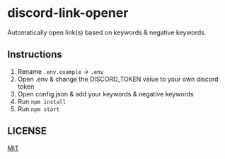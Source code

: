 # discord-link-opener

Automatically open link(s) based on keywords & negative keywords.

## Instructions

1. Rename `.env.example` → `.env`
2. Open .env & change the DISCORD_TOKEN value to your own discord token
3. Open config.json & add your keywords & negative keywords
4. Run `npm install`
5. Run `npm start`

## LICENSE

[MIT](LICENSE)
